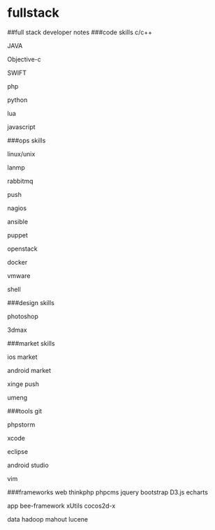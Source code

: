 fullstack
=========

##full stack developer notes
###code skills
c/c++

JAVA

Objective-c

SWIFT

php

python

lua

javascript



###ops skills

linux/unix

lanmp

rabbitmq

push

nagios

ansible

puppet

openstack

docker

vmware

shell

###design skills

photoshop

3dmax

###market skills

ios market

android market

xinge push

umeng

###tools
git

phpstorm

xcode

eclipse

android studio

vim

###frameworks
web
thinkphp
phpcms
jquery
bootstrap
D3.js
echarts

app
bee-framework
xUtils
cocos2d-x

data
hadoop
mahout
lucene